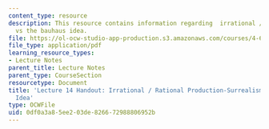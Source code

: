 ```yaml
---
content_type: resource
description: This resource contains information regarding  irrational / rational production-surrealism
  vs the bauhaus idea.
file: https://ol-ocw-studio-app-production.s3.amazonaws.com/courses/4-602-modern-art-and-mass-culture-spring-2012/0df0a3a85ee203de826672988806952b_MIT4_602S12_lec14.pdf
file_type: application/pdf
learning_resource_types:
- Lecture Notes
parent_title: Lecture Notes
parent_type: CourseSection
resourcetype: Document
title: 'Lecture 14 Handout: Irrational / Rational Production-Surrealism vs the Bauhaus
  Idea'
type: OCWFile
uid: 0df0a3a8-5ee2-03de-8266-72988806952b
---
```

